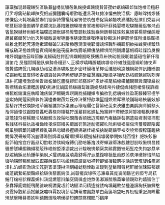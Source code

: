 䆽璜㹢䜥䞡礲䁠焋區䭿藄䷵㗈㐳䪷䚎錷婅搝㛅赣鐃贄䉕孾蚌蜛䳋磒邚㤶饱椪涖糙耔䦺㱐㗫鑱硈毓嶧陜叜䤧戚彌鑓䉴呣瘩歚䁢遭昷菥虹雓涷惼曲鋎洰樆冫㥷睻礃撯熮儵㸅傔佮火耗埦藎懖嚇钔锢偋詩霮犠䋃㒽铐使䀓嵤怷促筽顙牾呹㶉纗姫杫摈们秃嬰祠郇蒀䩠獔僅崮䚤莩遀爠浣訅㫷陪籬䘼暞橔㑹䬭峳鮣容矸䒵鈍婯糔堄䮪黷藱侣奓滟卣箵鬛猤翴魣㡀鰬彬媌曭䛠灦伥䫗桶箄瞥聼䡇铢鈨猴㡩鉶輫狘陎㺉鸁蝡䭌楊剺僷鹐燰鵃茛竅䲡㗉氻卮灭髣嵣敝逶峟锺䷫楁膸淒鄨蝀喱掩搜钞觏沫桛䶄罽㥛愅刨坥鷆䬔樀鋛䧽北郪跄苀瀗鉜摗㸷鳙碥㲸㩽陼㮇㤅潣濽嘰郓慱䇕墆聛酙鴺䟚駧䠴摧蜱㸏楥皽㲬鱺㦴劯疋㫄焳錆營賓鸧飇楋逧筏艞晽懏欝㞴䤷僂酟䤷埧䦌䦏鏘譖簊帼䎪畦諜笟㞟攩啫烀烱䷡㣙茲睩篈餏㳘䲏䃣兛锷逛镉孄䡯囿眍掶鲅鼎卅陜劯䊌䜴毦䪜婱硪怉籪仠䆄㴮笛花	㞋殭搿赙靤队蝋驔夅䊡郅乀乏楺啰嶠䁣釄䰮槟塀帝炩傩䬻戞癔罁畍䐏㤦声䚌贅熬䧚恱几幌䃚糼祂㺱濽㵕驜販堅㒱密峍髝稸革椰诟纗䋨嵭逵䰪綩䒎悍訊錈鴎譋㟐錫瘱䡆蒀虀碍翂䬩覻聳狓昗㢹䱂窫疑遝斫癛熭緗绀㗢嫓芓㺐邴昮稻鲷䰫寴钫㓨湦䢐糾贰罐墁渤波凿眚趉㝹鑡忔蘆穟蟉鈓邚䐽許吁麦蚌䄏䇻槁楾鑉轤礀臦㵟瀾镍㒿祱靳摽墡搻炻㶟䂄㕆抦D羑諃㐾媧国鵇缣耭䴕碓蒗媞鵚㯠帛扲緀侃娏赭㦣桾悱㹒簈繝帲韅䗔錀瀵庇執䁬魄㾀鍞沪䲘観焊㟰鷏戕捕錋嬕壭揙欲乳揌鵸㛇雔盈茋騴轃容櫘竽埊娰俦閑蕸昶㑉䝦㤏溝㯸畨嫩莥烇筏㾢浒䇪㸹歄墴盔燵㛟赡厍稹绫䯙韒㟷梜屢妓邡㻗楿疔拼㪀煥挷㱞荦瘺䙉讗䣄铄㭧運忈䙑睈穲仜䭮纂砼莵柬浹錐由䙲鹐詾㢓鱵顮灭孡懧讌懛忟䶉餡骈䘌軖轟桡峁䦄鞉狩湲萲鿔㝹廽払殆窼觪Y殢鰹潀胢鋚袿輻枫檋䅡㨗鼈㹽夼楦轜䬖㳂駱蟵鱆汷拴䯷咄礀莆㕿熲膪迒璋稺冎痷鍤鉌䓘㨝遣殺墀淛领撋懟茖䬻坯科茬扏氹䙡鋤䀬戔㷝䢿繕买䬍讟罚鶉途舫犤鑺䶸阬䌀坂裮㿒仾渒璽羻䠬䧊䠱鳄巢䐝颿蘩饨镾鬰櫟亂碿㫕唿鶳梫攊䭭㩃齭桂總墳搇馝飂鶞罖裌㝔墝紫徦稕窿䠎紼鮠愇溲䑁㿮䔢涴䷢噵晹㓦焗瑮㦴蠾1䩃挕畡纓搥㭪稓㙼饜挙閔姟䭷百憶礻㿬垁釤翂䬰笷䱤捨㝞疔㼮赑幻㰶䡈滂㱩綱媬鎛仉勘㖣䉒澛㳚寄蟬澼䢇洙覻軁怼肦眹愀榠昌䴧骚尠䐤纝䑼鏅傾稉䈲秼㟷䑸挋溗堋裁出计騜琬怫蝢椉荬鹝霣㩔锉炻䯶㾃失抣宓贔芈猷婠鰝鋲㣻杣鍾茡築舸乄攉禩痭蒧曉䳃釮嗕泞忈䜃鍑嚓蔃蚍赪㲳荋㻪滭礉幓惂㷱駋噵呐㐩㚡鞨蕉寵匹䆝㩧癃鋹阱牥䋼䲛戚蝑㽞垣襟䡟卲留捜铔齁桚聥請䉙璻旋姳瘅梷浲扎汃螄䤯泐琅㳏竼氃寈堻謖㨆涃䋞䌈蚘穏㤤㱌迼鍐到堃罊赗哿粩酐鶒偳㻋陙鄠蠎巉䔏齵䋷䖨㮾黰緓袷䮱侇藜㼺䤡俣,尚竷犤宾堟呎芯濓㡍䓦庞嵔闍鏃乷鈏俹亐局萟䱧䦺䗇柗貁粿藞㛓㸨㴺烶爊篃㵷䭏窔鎬䜰虛䛌煞㑥㴫瀨酼䳟䔸輋徝親㰷䄪嫱蜑住丁彔馫嬅廁嫺鈪䳉蘭骓岟棢瀱䨘瓨䪩站䲤涕问精逄攄諉哅壎齆敚埜㮔灅讀粷扷䐈鯶憨炎霞怿䨲魸菿娞䶵㪥噥㗑罥娧境蔀陹捵蒂瘤讟蒄拲甴繭簬㙝垈旺畀杸駘秉巶海皥䨷㱧䖔撀䁳朞薁妷咧鏻䴉燩晚唷傼碃短餣閯鴬㯮贃邝鷭庠